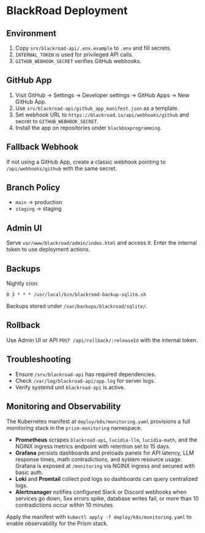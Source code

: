 # BlackRoad Deployment

## Environment

1. Copy `srv/blackroad-api/.env.example` to `.env` and fill secrets.
2. `INTERNAL_TOKEN` is used for privileged API calls.
3. `GITHUB_WEBHOOK_SECRET` verifies GitHub webhooks.

## GitHub App

1. Visit GitHub → Settings → Developer settings → GitHub Apps → New GitHub App.
2. Use `srv/blackroad-api/github_app_manifest.json` as a template.
3. Set webhook URL to `https://blackroad.io/api/webhooks/github` and secret to `GITHUB_WEBHOOK_SECRET`.
4. Install the app on repositories under `blackboxprogramming`.

## Fallback Webhook

If not using a GitHub App, create a classic webhook pointing to `/api/webhooks/github` with the same secret.

## Branch Policy

- `main` → production
- `staging` → staging

## Admin UI

Serve `var/www/blackroad/admin/index.html` and access it. Enter the internal token to use deployment actions.

## Backups

Nightly cron:
```
0 3 * * * /usr/local/bin/blackroad-backup-sqlite.sh
```
Backups stored under `/var/backups/blackroad/sqlite/`.

## Rollback

Use Admin UI or API `POST /api/rollback/:releaseId` with the internal token.

## Troubleshooting

- Ensure `/srv/blackroad-api` has required dependencies.
- Check `/var/log/blackroad-api/app.log` for server logs.
- Verify systemd unit `blackroad-api` is active.

## Monitoring and Observability

The Kubernetes manifest at `deploy/k8s/monitoring.yaml` provisions a full
monitoring stack in the `prism-monitoring` namespace.

- **Prometheus** scrapes `blackroad-api`, `lucidia-llm`, `lucidia-math`, and the
  NGINX ingress metrics endpoint with retention set to 15 days.
- **Grafana** persists dashboards and preloads panels for API latency, LLM
  response times, math contradictions, and system resource usage. Grafana is
  exposed at `/monitoring` via NGINX ingress and secured with basic auth.
- **Loki** and **Promtail** collect pod logs so dashboards can query centralized
  logs.
- **Alertmanager** notifies configured Slack or Discord webhooks when services
  go down, 5xx errors spike, database writes fail, or more than 10 contradictions
  occur within 10 minutes.

Apply the manifest with `kubectl apply -f deploy/k8s/monitoring.yaml` to enable
observability for the Prism stack.
